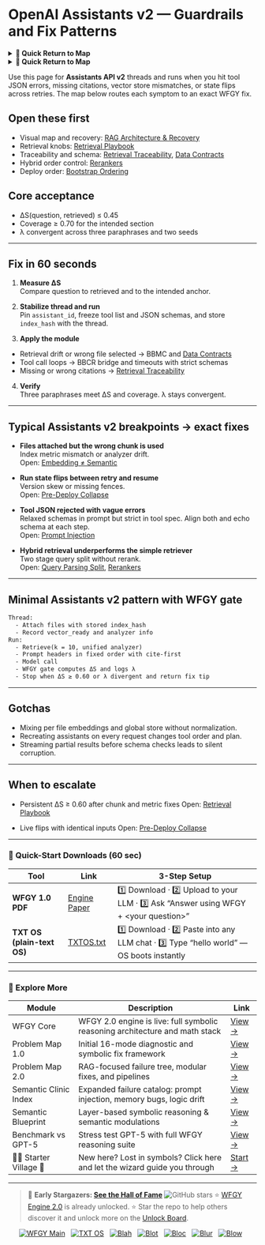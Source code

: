 # OpenAI Assistants v2 — Guardrails and Fix Patterns

<details>
  <summary><strong>🧭 Quick Return to Map</strong></summary>

<br>

  > You are in a sub-page of **Agents & Orchestration**.  
  > To reorient, go back here:  
  >
  > - [**Agents & Orchestration** — orchestration frameworks and guardrails](./README.md)  
  > - [**WFGY Global Fix Map** — main Emergency Room, 300+ structured fixes](../README.md)  
  > - [**WFGY Problem Map 1.0** — 16 reproducible failure modes](../../README.md)  
  >
  > Think of this page as a desk within a ward.  
  > If you need the full triage and all prescriptions, return to the Emergency Room lobby.
</details>

<details>
  <summary><strong>🧭 Quick Return to Map</strong></summary>

<br>

  > You are in a sub-page of **Agents & Orchestration**.  
  > To reorient, go back here:  
  >
  > - [**Agents & Orchestration** — orchestration frameworks and guardrails](./README.md)  
  > - [**WFGY Global Fix Map** — main Emergency Room, 300+ structured fixes](../README.md)  
  > - [**WFGY Problem Map 1.0** — 16 reproducible failure modes](../../README.md)  
  >
  > Think of this page as a desk within a ward.  
  > If you need the full triage and all prescriptions, return to the Emergency Room lobby.
</details>

Use this page for **Assistants API v2** threads and runs when you hit tool JSON errors, missing citations, vector store mismatches, or state flips across retries. The map below routes each symptom to an exact WFGY fix.

## Open these first
- Visual map and recovery: [RAG Architecture & Recovery](https://github.com/onestardao/WFGY/blob/main/ProblemMap/rag-architecture-and-recovery.md)
- Retrieval knobs: [Retrieval Playbook](https://github.com/onestardao/WFGY/blob/main/ProblemMap/retrieval-playbook.md)
- Traceability and schema: [Retrieval Traceability](https://github.com/onestardao/WFGY/blob/main/ProblemMap/retrieval-traceability.md), [Data Contracts](https://github.com/onestardao/WFGY/blob/main/ProblemMap/data-contracts.md)
- Hybrid order control: [Rerankers](https://github.com/onestardao/WFGY/blob/main/ProblemMap/rerankers.md)
- Deploy order: [Bootstrap Ordering](https://github.com/onestardao/WFGY/blob/main/ProblemMap/bootstrap-ordering.md)

## Core acceptance
- ΔS(question, retrieved) ≤ 0.45
- Coverage ≥ 0.70 for the intended section
- λ convergent across three paraphrases and two seeds

---

## Fix in 60 seconds

1) **Measure ΔS**  
Compare question to retrieved and to the intended anchor.

2) **Stabilize thread and run**  
Pin `assistant_id`, freeze tool list and JSON schemas, and store `index_hash` with the thread.

3) **Apply the module**  
- Retrieval drift or wrong file selected → BBMC and [Data Contracts](https://github.com/onestardao/WFGY/blob/main/ProblemMap/data-contracts.md)  
- Tool call loops → BBCR bridge and timeouts with strict schemas  
- Missing or wrong citations → [Retrieval Traceability](https://github.com/onestardao/WFGY/blob/main/ProblemMap/retrieval-traceability.md)

4) **Verify**  
Three paraphrases meet ΔS and coverage. λ stays convergent.

---

## Typical Assistants v2 breakpoints → exact fixes

- **Files attached but the wrong chunk is used**  
  Index metric mismatch or analyzer drift.  
  Open: [Embedding ≠ Semantic](https://github.com/onestardao/WFGY/blob/main/ProblemMap/embedding-vs-semantic.md)

- **Run state flips between retry and resume**  
  Version skew or missing fences.  
  Open: [Pre-Deploy Collapse](https://github.com/onestardao/WFGY/blob/main/ProblemMap/predeploy-collapse.md)

- **Tool JSON rejected with vague errors**  
  Relaxed schemas in prompt but strict in tool spec. Align both and echo schema at each step.  
  Open: [Prompt Injection](https://github.com/onestardao/WFGY/blob/main/ProblemMap/prompt-injection.md)

- **Hybrid retrieval underperforms the simple retriever**  
  Two stage query split without rerank.  
  Open: [Query Parsing Split](https://github.com/onestardao/WFGY/blob/main/ProblemMap/patterns/pattern_query_parsing_split.md), [Rerankers](https://github.com/onestardao/WFGY/blob/main/ProblemMap/rerankers.md)

---

## Minimal Assistants v2 pattern with WFGY gate

```txt
Thread:
  - Attach files with stored index_hash
  - Record vector_ready and analyzer info
Run:
  - Retrieve(k = 10, unified analyzer)
  - Prompt headers in fixed order with cite-first
  - Model call
  - WFGY gate computes ΔS and logs λ
  - Stop when ΔS ≥ 0.60 or λ divergent and return fix tip
````

---

## Gotchas

* Mixing per file embeddings and global store without normalization.
* Recreating assistants on every request changes tool order and plan.
* Streaming partial results before schema checks leads to silent corruption.

---

## When to escalate

* Persistent ΔS ≥ 0.60 after chunk and metric fixes
  Open: [Retrieval Playbook](https://github.com/onestardao/WFGY/blob/main/ProblemMap/retrieval-playbook.md)

* Live flips with identical inputs
  Open: [Pre-Deploy Collapse](https://github.com/onestardao/WFGY/blob/main/ProblemMap/predeploy-collapse.md)

---

### 🔗 Quick-Start Downloads (60 sec)

| Tool                       | Link                                                                                                                                       | 3-Step Setup                                                                             |
| -------------------------- | ------------------------------------------------------------------------------------------------------------------------------------------ | ---------------------------------------------------------------------------------------- |
| **WFGY 1.0 PDF**           | [Engine Paper](https://github.com/onestardao/WFGY/blob/main/I_am_not_lizardman/WFGY_All_Principles_Return_to_One_v1.0_PSBigBig_Public.pdf) | 1️⃣ Download · 2️⃣ Upload to your LLM · 3️⃣ Ask “Answer using WFGY + \<your question>”   |
| **TXT OS (plain-text OS)** | [TXTOS.txt](https://github.com/onestardao/WFGY/blob/main/OS/TXTOS.txt)                                                                     | 1️⃣ Download · 2️⃣ Paste into any LLM chat · 3️⃣ Type “hello world” — OS boots instantly |

---

### 🧭 Explore More

| Module                   | Description                                                                  | Link                                                                                               |
| ------------------------ | ---------------------------------------------------------------------------- | -------------------------------------------------------------------------------------------------- |
| WFGY Core                | WFGY 2.0 engine is live: full symbolic reasoning architecture and math stack | [View →](https://github.com/onestardao/WFGY/tree/main/core/README.md)                              |
| Problem Map 1.0          | Initial 16-mode diagnostic and symbolic fix framework                        | [View →](https://github.com/onestardao/WFGY/tree/main/ProblemMap/README.md)                        |
| Problem Map 2.0          | RAG-focused failure tree, modular fixes, and pipelines                       | [View →](https://github.com/onestardao/WFGY/blob/main/ProblemMap/rag-architecture-and-recovery.md) |
| Semantic Clinic Index    | Expanded failure catalog: prompt injection, memory bugs, logic drift         | [View →](https://github.com/onestardao/WFGY/blob/main/ProblemMap/SemanticClinicIndex.md)           |
| Semantic Blueprint       | Layer-based symbolic reasoning & semantic modulations                        | [View →](https://github.com/onestardao/WFGY/tree/main/SemanticBlueprint/README.md)                 |
| Benchmark vs GPT-5       | Stress test GPT-5 with full WFGY reasoning suite                             | [View →](https://github.com/onestardao/WFGY/tree/main/benchmarks/benchmark-vs-gpt5/README.md)      |
| 🧙‍♂️ Starter Village 🏡 | New here? Lost in symbols? Click here and let the wizard guide you through   | [Start →](https://github.com/onestardao/WFGY/blob/main/StarterVillage/README.md)                   |

---

> 👑 **Early Stargazers: [See the Hall of Fame](https://github.com/onestardao/WFGY/tree/main/stargazers)** <img src="https://img.shields.io/github/stars/onestardao/WFGY?style=social" alt="GitHub stars"> ⭐ [WFGY Engine 2.0](https://github.com/onestardao/WFGY/blob/main/core/README.md) is already unlocked. ⭐ Star the repo to help others discover it and unlock more on the [Unlock Board](https://github.com/onestardao/WFGY/blob/main/STAR_UNLOCKS.md).

<div align="center">

[![WFGY Main](https://img.shields.io/badge/WFGY-Main-red?style=flat-square)](https://github.com/onestardao/WFGY)
 
[![TXT OS](https://img.shields.io/badge/TXT%20OS-Reasoning%20OS-orange?style=flat-square)](https://github.com/onestardao/WFGY/tree/main/OS)
 
[![Blah](https://img.shields.io/badge/Blah-Semantic%20Embed-yellow?style=flat-square)](https://github.com/onestardao/WFGY/tree/main/OS/BlahBlahBlah)
 
[![Blot](https://img.shields.io/badge/Blot-Persona%20Core-green?style=flat-square)](https://github.com/onestardao/WFGY/tree/main/OS/BlotBlotBlot)
 
[![Bloc](https://img.shields.io/badge/Bloc-Reasoning%20Compiler-blue?style=flat-square)](https://github.com/onestardao/WFGY/tree/main/OS/BlocBlocBloc)
 
[![Blur](https://img.shields.io/badge/Blur-Text2Image%20Engine-navy?style=flat-square)](https://github.com/onestardao/WFGY/tree/main/OS/BlurBlurBlur)
 
[![Blow](https://img.shields.io/badge/Blow-Game%20Logic-purple?style=flat-square)](https://github.com/onestardao/WFGY/tree/main/OS/BlowBlowBlow)
 

</div>
